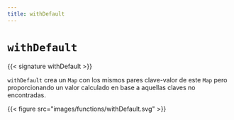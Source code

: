 ```yaml
---
title: withDefault
---
```


# `withDefault`

{{< signature withDefault >}}

`withDefault` crea un `Map` con los mismos pares clave-valor de este `Map` pero proporcionando un valor calculado en base a aquellas claves no encontradas.

{{< figure src="images/functions/withDefault.svg" >}}
